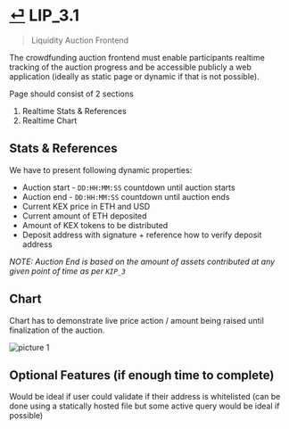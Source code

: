 # [⏎](README.md#Roadmap) LIP_3.1
>  Liquidity Auction Frontend

The crowdfunding auction frontend must enable participants realtime tracking of the auction progress and be accessible publicly a web application (ideally as static page or dynamic if that is not possible).

Page should consist of 2 sections
1. Realtime Stats & References
2. Realtime Chart


## Stats & References

We have to present following dynamic properties:
* Auction start - `DD:HH:MM:SS` countdown until auction starts
* Auction end - `DD:HH:MM:SS` countdown until auction ends
* Current KEX price in ETH and USD
* Current amount of ETH deposited
* Amount of KEX tokens to be distributed
* Deposit address with signature + reference how to verify deposit address

_NOTE: Auction End is based on the amount of assets contributed at any given point of time as per `KIP_3`_

## Chart

Chart has to demonstrate live price action / amount being raised until finalization of the auction.

![picture 1](https://i.imgur.com/z53UEmi.png)  

## Optional Features (if enough time to complete)

Would be ideal if user could validate if their address is whitelisted (can be done using a statically hosted file but some active query would be ideal if possible)

